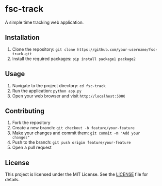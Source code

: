 # fsc-track
A simple time tracking web application.

## Installation
1. Clone the repository: `git clone https://github.com/your-username/fsc-track.git`
2. Install the required packages: `pip install package1 package2`

## Usage
1. Navigate to the project directory: `cd fsc-track`
2. Run the application: `python app.py`
3. Open your web browser and visit `http://localhost:5000`

## Contributing
1. Fork the repository
2. Create a new branch: `git checkout -b feature/your-feature`
3. Make your changes and commit them: `git commit -m "Add your changes"`
4. Push to the branch: `git push origin feature/your-feature`
5. Open a pull request

## License
This project is licensed under the MIT License. See the [LICENSE](LICENSE) file for details.
